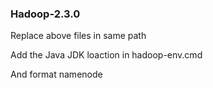 ### Hadoop-2.3.0

Replace above files in same path

Add the Java JDK loaction in hadoop-env.cmd

And format namenode
